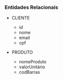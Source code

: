 ### Entidades Relacionais

-   CLIENTE
    -   id
    -   nome
    -   email
    -   cpf

-   PRODUTO
    -   nomeProduto
    -   valorUnitário
    -   codBarras